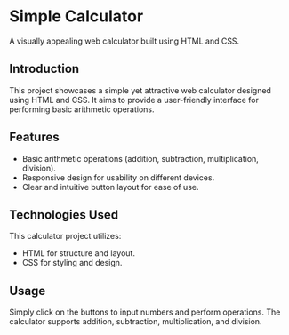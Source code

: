 # Simple Calculator

A visually appealing web calculator built using HTML and CSS.

## Introduction

This project showcases a simple yet attractive web calculator designed using HTML and CSS. It aims to provide a user-friendly interface for performing basic arithmetic operations.

## Features

- Basic arithmetic operations (addition, subtraction, multiplication, division).
- Responsive design for usability on different devices.
- Clear and intuitive button layout for ease of use.

## Technologies Used

This calculator project utilizes:
- HTML for structure and layout.
- CSS for styling and design.

## Usage

Simply click on the buttons to input numbers and perform operations. The calculator supports addition, subtraction, multiplication, and division.

